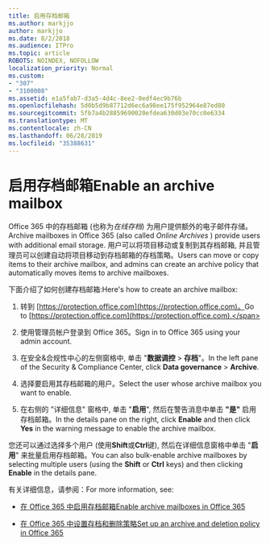 ```yaml
---
title: 启用存档邮箱
ms.author: markjjo
author: markjjo
ms.date: 8/2/2018
ms.audience: ITPro
ms.topic: article
ROBOTS: NOINDEX, NOFOLLOW
localization_priority: Normal
ms.custom:
- "307"
- "3100008"
ms.assetid: e1a5fab7-d3a5-4d4c-8ee2-0edf4ec9b76b
ms.openlocfilehash: 5d0b5d9b87712d6ec6a98ee175f952964e87ed80
ms.sourcegitcommit: 5fb7a4b28859690020efdea630d03e70cc0e6334
ms.translationtype: MT
ms.contentlocale: zh-CN
ms.lasthandoff: 06/28/2019
ms.locfileid: "35388631"
---
```

# <a name="enable-an-archive-mailbox"></a><span data-ttu-id="2d6d2-102">启用存档邮箱</span><span class="sxs-lookup"><span data-stu-id="2d6d2-102">Enable an archive mailbox</span></span>

<span data-ttu-id="2d6d2-103">Office 365 中的存档邮箱 (也称为*在线存档*) 为用户提供额外的电子邮件存储。</span><span class="sxs-lookup"><span data-stu-id="2d6d2-103">Archive mailboxes in Office 365 (also called  *Online Archives*  ) provide users with additional email storage.</span></span> <span data-ttu-id="2d6d2-104">用户可以将项目移动或复制到其存档邮箱, 并且管理员可以创建自动将项目移动到存档邮箱的存档策略。</span><span class="sxs-lookup"><span data-stu-id="2d6d2-104">Users can move or copy items to their archive mailbox, and admins can create an archive policy that automatically moves items to archive mailboxes.</span></span>
  
<span data-ttu-id="2d6d2-105">下面介绍了如何创建存档邮箱:</span><span class="sxs-lookup"><span data-stu-id="2d6d2-105">Here's how to create an archive mailbox:</span></span>
  
1. <span data-ttu-id="2d6d2-106">转到 [https://protection.office.com](https://protection.office.com)。</span><span class="sxs-lookup"><span data-stu-id="2d6d2-106">Go to [https://protection.office.com](https://protection.office.com).</span></span>

2. <span data-ttu-id="2d6d2-107">使用管理员帐户登录到 Office 365。</span><span class="sxs-lookup"><span data-stu-id="2d6d2-107">Sign in to Office 365 using your admin account.</span></span>

3. <span data-ttu-id="2d6d2-108">在安全&amp;合规性中心的左侧窗格中, 单击 "**数据调控** \> **存档**"。</span><span class="sxs-lookup"><span data-stu-id="2d6d2-108">In the left pane of the Security &amp; Compliance Center, click **Data governance** \> **Archive**.</span></span>

4. <span data-ttu-id="2d6d2-109">选择要启用其存档邮箱的用户。</span><span class="sxs-lookup"><span data-stu-id="2d6d2-109">Select the user whose archive mailbox you want to enable.</span></span>

5. <span data-ttu-id="2d6d2-110">在右侧的 "详细信息" 窗格中, 单击 "**启用**", 然后在警告消息中单击 **"是"** 启用存档邮箱。</span><span class="sxs-lookup"><span data-stu-id="2d6d2-110">In the details pane on the right, click **Enable** and then click **Yes** in the warning message to enable the archive mailbox.</span></span>

<span data-ttu-id="2d6d2-111">您还可以通过选择多个用户 (使用**Shift**或**Ctrl**键), 然后在详细信息窗格中单击 "**启用**" 来批量启用存档邮箱。</span><span class="sxs-lookup"><span data-stu-id="2d6d2-111">You can also bulk-enable archive mailboxes by selecting multiple users (using the **Shift** or **Ctrl** keys) and then clicking **Enable** in the details pane.</span></span>
  
<span data-ttu-id="2d6d2-112">有关详细信息，请参阅：</span><span class="sxs-lookup"><span data-stu-id="2d6d2-112">For more information, see:</span></span>
  
- [<span data-ttu-id="2d6d2-113">在 Office 365 中启用存档邮箱</span><span class="sxs-lookup"><span data-stu-id="2d6d2-113">Enable archive mailboxes in Office 365</span></span>](https://support.office.com/article/enable-archive-mailboxes-in-the-office-365-security-compliance-center-268a109e-7843-405b-bb3d-b9393b2342ce)

- [<span data-ttu-id="2d6d2-114">在 Office 365 中设置存档和删除策略</span><span class="sxs-lookup"><span data-stu-id="2d6d2-114">Set up an archive and deletion policy in Office 365</span></span>](https://support.office.com/article/Set-up-an-archive-and-deletion-policy-for-mailboxes-in-your-Office-365-organization-ec3587e4-7b4a-40fb-8fb8-8aa05aeae2ce)
